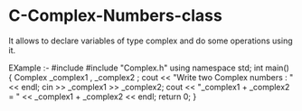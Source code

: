 # C-Complex-Numbers-class
It allows to declare variables of type complex and do some operations using it.

EXample :-
#include <iostream>
#include "Complex.h"
using namespace std;
int main()
{
    Complex _complex1 , _complex2  ;
    cout << "Write two Complex numbers : " << endl;
    cin  >> _complex1 >> _complex2;
    cout << "_complex1 + _complex2  = " << _complex1 + _complex2    << endl;
    return 0;
}

